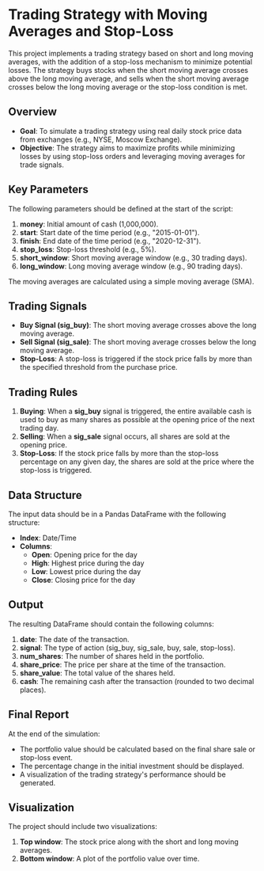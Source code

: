 # Trading Strategy with Moving Averages and Stop-Loss

This project implements a trading strategy based on short and long moving averages, with the addition of a stop-loss mechanism to minimize potential losses. The strategy buys stocks when the short moving average crosses above the long moving average, and sells when the short moving average crosses below the long moving average or the stop-loss condition is met.

## Overview

- **Goal**: To simulate a trading strategy using real daily stock price data from exchanges (e.g., NYSE, Moscow Exchange).
- **Objective**: The strategy aims to maximize profits while minimizing losses by using stop-loss orders and leveraging moving averages for trade signals.

## Key Parameters

The following parameters should be defined at the start of the script:

1. **money**: Initial amount of cash (1,000,000).
2. **start**: Start date of the time period (e.g., "2015-01-01").
3. **finish**: End date of the time period (e.g., "2020-12-31").
4. **stop_loss**: Stop-loss threshold (e.g., 5%).
5. **short_window**: Short moving average window (e.g., 30 trading days).
6. **long_window**: Long moving average window (e.g., 90 trading days).

The moving averages are calculated using a simple moving average (SMA).

## Trading Signals

- **Buy Signal (sig_buy)**: The short moving average crosses above the long moving average.
- **Sell Signal (sig_sale)**: The short moving average crosses below the long moving average.
- **Stop-Loss**: A stop-loss is triggered if the stock price falls by more than the specified threshold from the purchase price.

## Trading Rules

1. **Buying**: When a **sig_buy** signal is triggered, the entire available cash is used to buy as many shares as possible at the opening price of the next trading day.
2. **Selling**: When a **sig_sale** signal occurs, all shares are sold at the opening price.
3. **Stop-Loss**: If the stock price falls by more than the stop-loss percentage on any given day, the shares are sold at the price where the stop-loss is triggered.

## Data Structure

The input data should be in a Pandas DataFrame with the following structure:

- **Index**: Date/Time
- **Columns**: 
  - **Open**: Opening price for the day
  - **High**: Highest price during the day
  - **Low**: Lowest price during the day
  - **Close**: Closing price for the day

## Output

The resulting DataFrame should contain the following columns:

1. **date**: The date of the transaction.
2. **signal**: The type of action (sig_buy, sig_sale, buy, sale, stop-loss).
3. **num_shares**: The number of shares held in the portfolio.
4. **share_price**: The price per share at the time of the transaction.
5. **share_value**: The total value of the shares held.
6. **cash**: The remaining cash after the transaction (rounded to two decimal places).

## Final Report

At the end of the simulation:
- The portfolio value should be calculated based on the final share sale or stop-loss event.
- The percentage change in the initial investment should be displayed.
- A visualization of the trading strategy's performance should be generated.

## Visualization

The project should include two visualizations:
1. **Top window**: The stock price along with the short and long moving averages.
2. **Bottom window**: A plot of the portfolio value over time.
